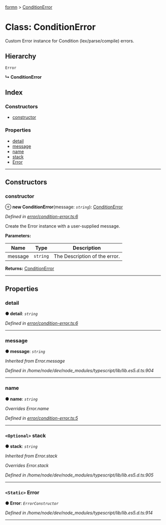 [formn](../README.md) > [ConditionError](../classes/conditionerror.md)

# Class: ConditionError

Custom Error instance for Condition (lex/parse/compile) errors.

## Hierarchy

 `Error`

**↳ ConditionError**

## Index

### Constructors

* [constructor](conditionerror.md#constructor)

### Properties

* [detail](conditionerror.md#detail)
* [message](conditionerror.md#message)
* [name](conditionerror.md#name)
* [stack](conditionerror.md#stack)
* [Error](conditionerror.md#error)

---

## Constructors

<a id="constructor"></a>

###  constructor

⊕ **new ConditionError**(message: *`string`*): [ConditionError](conditionerror.md)

*Defined in [error/condition-error.ts:6](https://github.com/benbotto/formn/blob/f28037b/src/error/condition-error.ts#L6)*

Create the Error instance with a user-supplied message.

**Parameters:**

| Name | Type | Description |
| ------ | ------ | ------ |
| message | `string` |  The Description of the error. |

**Returns:** [ConditionError](conditionerror.md)

___

## Properties

<a id="detail"></a>

###  detail

**● detail**: *`string`*

*Defined in [error/condition-error.ts:6](https://github.com/benbotto/formn/blob/f28037b/src/error/condition-error.ts#L6)*

___
<a id="message"></a>

###  message

**● message**: *`string`*

*Inherited from Error.message*

*Defined in /home/node/dev/node_modules/typescript/lib/lib.es5.d.ts:904*

___
<a id="name"></a>

###  name

**● name**: *`string`*

*Overrides Error.name*

*Defined in [error/condition-error.ts:5](https://github.com/benbotto/formn/blob/f28037b/src/error/condition-error.ts#L5)*

___
<a id="stack"></a>

### `<Optional>` stack

**● stack**: *`string`*

*Inherited from Error.stack*

*Overrides Error.stack*

*Defined in /home/node/dev/node_modules/typescript/lib/lib.es5.d.ts:905*

___
<a id="error"></a>

### `<Static>` Error

**● Error**: *`ErrorConstructor`*

*Defined in /home/node/dev/node_modules/typescript/lib/lib.es5.d.ts:914*

___

